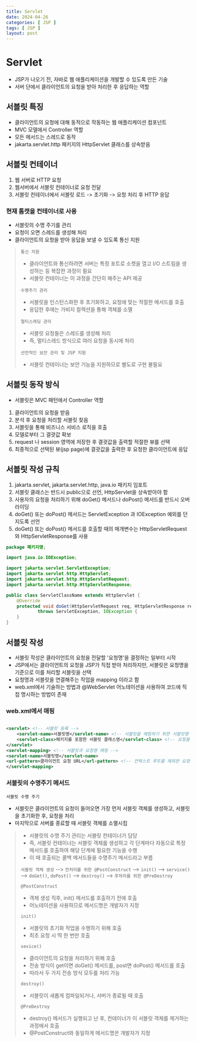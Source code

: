 ```yaml
---
title: Servlet
date: 2024-04-26
categories: [ JSP ]
tags: [ JSP ]
layout: post
---
```


# Servlet

* JSP가 나오기 전, 자바로 웹 애플리케이션을 개발할 수 있도록 만든 기술
* 서버 단에서 클라이언트의 요청을 받아 처리한 후 응답하는 역할

## 서블릿 특징

* 클라이언트의 요청에 대해 동적으로 작동하는 웹 애플리케이션 컴포넌트
* MVC 모델에서 Controller 역할
* 모든 메서드는 스레드로 동작
* jakarta.servlet.http 패키지의 HttpServlet 클래스를 상속받음

## 서블릿 컨테이너

1. 웹 서버로 HTTP 요청
2. 웹서버에서 서블릿 컨테이너로 요청 전달
3. 서블릿 컨테이너에서 서블릿 로드 -> 초기화 -> 요청 처리 후 HTTP 응답

### 현재 톰캣을 컨테이너로 사용

* 서블릿의 수명 주기를 관리
* 요청이 오면 스레드를 생성해 처리
* 클라이언트의 요청을 받아 응답을 보낼 수 있도록 통신 지원

> `통신 지원`
> * 클라이언트와 통신하려면 서버는 특정 포트로 소켓을 열고 I/O 스트림을 생성하는 등 복잡한 과정이 필요
> * 서블릿 컨테이너는 이 과정을 간단히 해주는 API 제공
>
> `수명주기 관리`
> * 서블릿을 인스턴스화한 후 초기화하고, 요청에 맞는 적절한 메서드를 호출
> * 응답한 후에는 가비지 컬렉션을 통해 객체를 소멸
>
> `멀티스레딩 관리`
> * 서블릿 요청들은 스레드를 생성해 처리
> * 즉, 멀티스레드 방식으로 여러 요청을 동시에 처리
>
> `선언적인 보안 관리 및 JSP 지원`
> * 서블릿 컨테이너는 보안 기능을 지원하므로 별도로 구현 불필요

## 서블릿 동작 방식

* 서블릿은 MVC 패턴에서 Controller 역할

1. 클라이언트의 요청을 받음
2. 분석 후 요청을 처리할 서블릿 찾음
3. 서블릿을 통해 비즈니스 서비스 로직을 호출
4. 모델로부터 그 결괏값 확보
5. request 나 session 영역에 저장한 후 결괏값을 출력할 적절한 뷰를 선택
6. 최종적으로 선택된 뷰(jsp page)에 결괏값을 출력한 후 요청한 클라이언트에 응답

## 서블릿 작성 규칙

1. jakarta.servlet, jakarta.servlet.http, java.io 패키지 임포트
2. 서블릿 클래스는 반드시 public으로 선언, HttpServlet을 상속받아야 함
3. 사용자의 요청을 처리하기 위해 doGet() 메서드나 doPost() 메서드를 반드시 오버라이딩
4. doGet() 또는 doPost() 메서드는 ServletException 과 IOException 예외를 던지도록 선언
5. doGet() 또는 doPost() 메서드를 호출할 때의 매개변수는 HttpServletRequest와 HttpServletResponse를 사용

```java
package 패키지명;

import java.io.IOException;

import jakarta.servlet.ServletException;
import jakarta.servlet.http.HttpServlet;
import jakarta.servlet.http.HttpServletRequest;
import jakarta.servlet.http.HttpServletResponse;

public class ServletClassName extends HttpServlet {
    @Override
    protected void doGet(HttpServletRequest req, HttpServletResponse resp)
            throws ServletException, IOException {
    }
}
```

## 서블릿 작성

* 서블릿 작성은 클라이언트의 요청을 전달할 '요청명'을 결정하는 일부터 시작
* JSP에서는 클라이언트의 요청을 JSP가 직접 받아 처리하지만, 서블릿은 요청명을 기준으로 이를 처리할 서블릿을 선택
* 요청명과 서블릿을 연결해주는 작업을 mapping 이라고 함
* web.xml에서 기술하는 방법과 @WebServlet 어노테이션을 사용하여 코드에 직접 명시하는 방법이 존재

### web.xml에서 매핑

```xml

<servlet> <!-- 서블릿 등록 -->
    <servlet-name>서블릿명</servlet-name> <!-- 서블릿을 매핑하기 위한 서블릿명 -->
    <servlet-class>패키지를 포함한 서블릿 클래스명</servlet-class> <!-- 요청을 처리할 서블릿을 패키지를 포함하여 명시 -->
</servlet>
<servlet-mapping> <!-- 서블릿과 요청명 매핑 -->
<servlet-name>서블릿명</servlet-name>
<url-pattern>클라이언트 요청 URL</url-pattern> <!-- 컨텍스트 루트를 제외한 요청명 기입 -->
</servlet-mapping>
```

### 서블릿의 수명주기 메서드

`서블릿 수명 주기`

* 서블릿은 클라이언트의 요청이 들어오면 가장 먼저 서블릿 객체를 생성하고, 서블릿을 초기화한 후, 요청을 처리
* 마지막으로 서버를 종료할 때 서블릿 객체를 소멸시킴

> * 서블릿의 수명 주기 관리는 서블릿 컨테이너가 담당
> * 즉, 서블릿 컨테이너는 서블릿 객체를 생성하고 각 단계마다 자동으로 특정 메서드를 호출하여 해당 단계에 필요한 기능을 수행
> * 이 때 호출되는 콜백 메서드들을 수명주기 메서드라고 부름
>
> `서블릿 객체 생성` --> `전처리를 위한 @PostConstruct` --> `init()` --> `service()`   
> --> `doGet()`, `doPost()` --> `destroy()` --> `후처리를 위한 @PreDestroy`
>
> `@PostConstruct`
> * 객체 생성 직후, init() 메서드를 호출하기 전에 호출
> * 어노테이션을 사용하므로 메서드명은 개발자가 지정
>
> `init()`
> * 서블릿의 초기화 작업을 수행하기 위해 호출
> * 최초 요청 시 딱 한 번만 호출
>
> `sevice()`
> * 클라이언트의 요청을 처리하기 위해 호출
> * 전송 방식이 get이면 doGet() 메서드를, post면 doPost() 메서드를 호출
> * 따라서 두 가지 전송 방식 모두를 처리 가능
>
> `destroy()`
> * 서블릿이 새롭게 컴파일되거나, 서버가 종료될 때 호출
>
> `@PreDestroy`
> * destroy() 메서드가 실행되고 난 후, 컨테이너가 이 서블릿 객체를 제거하는 과정에서 호출
> * @PostConstruct와 동일하게 메서드명은 개발자가 지정
